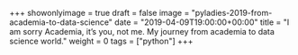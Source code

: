 +++
showonlyimage = true
draft = false
image = "pyladies-2019-from-academia-to-data-science"
date = "2019-04-09T19:00:00+00:00"
title = "I am sorry Academia, it’s you, not me. My journey from academia to data science world."
weight = 0
tags = ["python"]
+++
